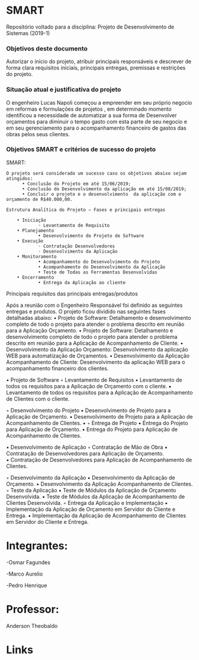 # SMART

Repositório voltado para a disciplina: Projeto de Desenvolvimento de Sistemas (2019-1)

   <h3>Objetivos deste documento</h3>  
        Autorizar o início do projeto, atribuir principais responsáveis e descrever de forma clara requisitos iniciais, principais entregas, premissas e restrições do projeto.

   <h3>Situação atual e justificativa do projeto</h3>
        O engenheiro Lucas Napoli começou a empreender em seu próprio negocio em reformas e formulações de projetos , em determinado momento identificou a necessidade de automatizar a sua forma de Desenvolver orçamentos para diminuir o tempo gasto com esta parte de seu negocio  e em seu gerenciamento para o acompanhamento financeiro de gastos das obras pelos seus clientes.

   <h3>Objetivos SMART e critérios de sucesso do projeto</h3>
    <p>SMART:</p>
    
    O projeto será considerado um sucesso caso os objetivos abaixo sejam atingidos:
          • Conclusão do Projeto em até 15/06/2019;
          • Conclusão do Desenvolvimento da aplicação em até 15/08/2019;
          • Concluir o projeto e o desenvolvimento  da aplicação com o orçamento de R$40.000,00.

    Estrutura Analítica do Projeto – Fases e principais entregas
    
        • Iniciação
                ◦ Levantamento de Requisito
        • Planejamento
                • Desenvolvimento do Projeto de Software
        • Execução
                ◦ Contratação Desenvolvedores
                ◦ Desenvolvimento da Aplicação
        • Monitoramento
                • Acompanhamento do Desenvolvimento do Projeto
                • Acompanhamento do Desenvolvimento da Aplicação
                • Teste de Todas as Ferramentas Desenvolvidas
        • Encerramento
                • Entrega da Aplicação ao cliente
    
 Principais requisitos das principais entregas/produtos

Após a reunião com o Engenheiro Responsável foi definido as seguintes entregas e produtos.
O projeto ficou dividido nas seguintes fases detalhadas abaixo:
    • Projeto de Software: Detalhamento e desenvolvimento completo de todo o projeto para atender o problema descrito em reunião para a Aplicação Orçamento.
    • Projeto de Software: Detalhamento e desenvolvimento completo de todo o projeto para atender o problema descrito em reunião para a Aplicação de Acompanhamento de Cliente.
    • Desenvolvimento da Aplicação Orçamento: Desenvolvimento da aplicação WEB para automatização de Orçamentos.
    • Desenvolvimento da Aplicação Acompanhamento de Cliente: Desenvolvimento da aplicação WEB para o acompanhamento financeiro dos clientes. 
    
   • Projeto de Software
        ◦ Levantamento de Requisitos
            ▪ Levantamento de todos os requisitos para a Aplicação de Orçamento com o cliente.
            ▪ Levantamento de todos os requisitos para a Aplicação de Acompanhamento de Clientes com o cliente.

   ◦ Desenvolvimento do Projeto
            ▪ Desenvolvimento de Projeto para a Aplicação de Orçamento.
            ▪ Desenvolvimento de Projeto para a Aplicação de Acompanhamento de Clientes.
            ▪ 
   ◦ Entrega de Projeto
            ▪ Entrega do Projeto para Aplicação de Orçamento.
            ▪ Entrega do Projeto para Aplicação de Acompanhamento de Clientes.

   • Desenvolvimento de Aplicação
        ◦ Contratação de Mão de Obra
        ▪ Contratação de Desenvolvedores para Aplicação de Orçamento.   
        ▪ Contratação de Desenvolvedores para Aplicação de Acompanhamento de Clientes.

   ◦ Desenvolvimento da Aplicação
            ▪ Desenvolvimento da Aplicação de Orçamento.
            ▪ Desenvolvimento da Aplicação Acompanhamento de Clientes.
   ◦ Teste da Aplicação
            ▪ Teste de Módulos da Aplicação de Orçamento Desenvolvida.
            ▪ Teste de Módulos da Aplicação de Acompanhamento de Clientes Desenvolvida.
   ◦ Entrega da Aplicação e Implementação
            ▪ Implementação da Aplicação de Orçamento em Servidor do Cliente  e Entrega.
            ▪ Implementação da Aplicação de Acompanhamento de Clientes em Servidor do Cliente  e Entrega.
            
            
# Integrantes:
<p>-Osmar Fagundes</p>
<p>-Marco Aurelio</p>
<p>-Pedro Henrique</p>

# Professor:
Anderson Theobaldo
# Links
